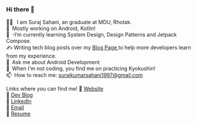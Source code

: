 ### Hi there 👋
<!--
**surajsahani/surajsahani** is a ✨ _special_ ✨ repository because its `README.md` (this file) appears on your GitHub profile.

Here are some ideas to get you started:
-->
👨‍🎓 &ensp;I am Suraj Sahani, an graduate at MDU, Rhotak.<br>🔭&ensp;Mostly working on Android, Kotlin!<br>🌱&ensp;-I’m currently learning System Design, Design Patterns and Jetpack Compose.<br>✍️ Writing tech blog posts over my <a href="https://medium.com/@martialcoder">Blog Page </a>to help more developers learn from my experience.<br>💬&ensp;Ask me about Android Development<br>🥋&ensp;When I'm not coding, you find me on practicing Kyokushin!<br>📫&ensp;How to reach me: surajkumarsahani1997@gmail.com 

Links where you can find me!
📌   <a href="https://surajsahani.github.io/">Website</a><br>
📌   <a href="https://dev.to/surajsahani">Dev Blog</a><br>
📌   <a href="https://www.linkedin.com/in/surajsahani/">LinkedIn</a><br>
📌   <a href="surajkumarsahani1997@gmail.com">Email</a><br>
📌   <a href="https://documentcloud.adobe.com/link/review?uri=urn:aaid:scds:US:252959aa-8230-4a96-9858-eea6c6066646">Resume</a>
